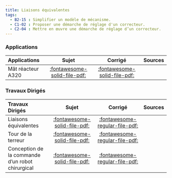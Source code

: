 ```yaml
---
title: Liaisons équivalentes 
tags:
  - B2-15 : Simplifier un modèle de mécanisme.
  - C1-02 : Proposer une démarche de réglage d'un correcteur.
  - C2-04 : Mettre en œuvre une démarche de réglage d’un correcteur.
---
```



### Applications 
 
| Applications | Sujet | Corrigé | Sources  | 
| :-------------- | :---: | :-----: | :------: | 
| Mât réacteur A320 | [:fontawesome-solid-file-pdf:](http://xpessoles-cpge.fr/pdf/Cy_06_01_Application_03_MatReacteur_Sujet.pdf) | [:fontawesome-solid-file-pdf:](http://xpessoles-cpge.fr/pdf/Cy_06_01_Application_03_MatReacteur_Corrige.pdf) | 

### Travaux Dirigés 
 
| Travaux Dirigés | Sujet | Corrigé | Sources  | 
| :-------------- | :---: | :-----: | :------: | 
| Liaisons équivalentes | [:fontawesome-solid-file-pdf:](http://xpessoles-cpge.fr/pdf/Cy_06_01_Application_01_Sujet.pdf) | [:fontawesome-regular-file-pdf:](http://xpessoles-cpge.fr/pdf/Cy_06_01_Application_01_Corrige.pdf) | 
| Tour de la terreur | [:fontawesome-solid-file-pdf:](http://xpessoles-cpge.fr/pdf/Cy_06_01_Application_02_Terreur_Sujet.pdf) | [:fontawesome-regular-file-pdf:](http://xpessoles-cpge.fr/pdf/Cy_06_01_Application_02_Terreur_Corrige.pdf) | 
| Conception de la commande d’un robot chirurgical | [:fontawesome-solid-file-pdf:](http://xpessoles-cpge.fr/pdf/Cy_06_01_TD_01_RobotChirurgical_Sujet.pdf) | [:fontawesome-regular-file-pdf:](http://xpessoles-cpge.fr/pdf/Cy_06_01_TD_01_RobotChirurgical_Corrige.pdf) | 



